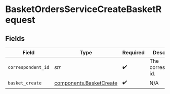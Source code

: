 # BasketOrdersServiceCreateBasketRequest


## Fields

| Field                                                              | Type                                                               | Required                                                           | Description                                                        | Example                                                            |
| ------------------------------------------------------------------ | ------------------------------------------------------------------ | ------------------------------------------------------------------ | ------------------------------------------------------------------ | ------------------------------------------------------------------ |
| `correspondent_id`                                                 | *str*                                                              | :heavy_check_mark:                                                 | The correspondent id.                                              | 01HPMZZM6RKMVZA1JQ63RQKJRP                                         |
| `basket_create`                                                    | [components.BasketCreate](../../models/components/basketcreate.md) | :heavy_check_mark:                                                 | N/A                                                                |                                                                    |